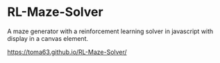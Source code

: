 # RL-Maze-Solver
A maze generator with a reinforcement learning solver in javascript with display in a canvas element.

https://toma63.github.io/RL-Maze-Solver/



